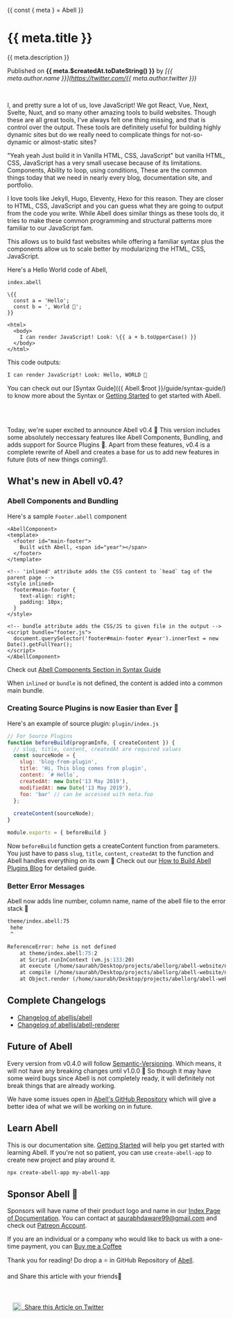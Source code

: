 {{ const { meta } = Abell }}
# {{ meta.title }}

{{ meta.description }}

Published on **{{ meta.$createdAt.toDateString() }}** by *[{{ meta.author.name }}](https://twitter.com/{{ meta.author.twitter }})*

<br/>

I, and pretty sure a lot of us, love JavaScript! We got React, Vue, Next, Svelte, Nuxt, and so many other amazing tools to build websites. Though these are all great tools, I've always felt one thing missing, and that is control over the output. These tools are definitely useful for building highly dynamic sites but do we really need to complicate things for not-so-dynamic or almost-static sites?

"Yeah yeah Just build it in Vanilla HTML, CSS, JavaScript" but vanilla HTML, CSS, JavaScript has a very small usecase because of its limitations. Components, Ability to loop, using conditions, These are the common things today that we need in nearly every blog, documentation site, and portfolio.

I love tools like Jekyll, Hugo, Eleventy, Hexo for this reason. They are closer to HTML, CSS, JavaScript and you can guess what they are going to output from the code you write. While Abell does similar things as these tools do, it tries to make these common programming and structural patterns more familiar to our JavaScript fam. 

This allows us to build fast websites while offering a familiar syntax plus the components allow us to scale better by modularizing the HTML, CSS, JavaScript.

Here's a Hello World code of Abell,

`index.abell`
```abell
\{{ 
  const a = 'Hello';
  const b = ', World 🌻';
}}

<html>
  <body>
    I can render JavaScript! Look: \{{ a + b.toUpperCase() }}
  </body>
</html>
```

This code outputs:
```html
I can render JavaScript! Look: Hello, WORLD 🌻
```

You can check out our [Syntax Guide]({{ Abell.$root }}/guide/syntax-guide/) to know more about the Syntax or [Getting Started]({{Abell.$root}}/getting-started/) to get started with Abell.

<br/><br/>

Today, we're super excited to announce Abell v0.4 🌻 This version includes some absolutely neccessary features like Abell Components, Bundling, and adds support for Source Plugins 🎉. Apart from these features, v0.4 is a complete rewrite of Abell and creates a base for us to add new features in future (lots of new things coming!).

## What's new in Abell v0.4?

### Abell Components and Bundling

Here's a sample `Footer.abell` component
```abell
<AbellComponent>
<template>
  <footer id="main-footer">
    Built with Abell, <span id="year"></span>
  </footer>
</template>

<!-- 'inlined' attribute adds the CSS content to `head` tag of the parent page -->
<style inlined>
  footer#main-footer {
    text-align: right;
    padding: 10px;
  }
</style>

<!-- bundle attribute adds the CSS/JS to given file in the output -->
<script bundle="footer.js">
  document.querySelector('footer#main-footer #year').innerText = new Date().getFullYear();
</script>
</AbellComponent>
```

Check out [Abell Components Section in Syntax Guide]({{Abell.$root}}/guide/syntax-guide#abell-components)

When `inlined` or `bundle` is not defined, the content is added into a common main bundle.


### Creating Source Plugins is now Easier than Ever 🎉

Here's an example of source plugin:
`plugin/index.js`
```js
// For Source Plugins
function beforeBuild(programInfo, { createContent }) {
  // slug, title, content, createdAt are required values
  const sourceNode = {
    slug: 'blog-from-plugin',
    title: 'Hi, This blog comes from plugin',
    content: `# Hello`,
    createdAt: new Date('13 May 2019'),
    modifiedAt: new Date('13 May 2019'),
    foo: 'bar' // can be accessed with meta.foo
  };
  
  createContent(sourceNode);
}

module.exports = { beforeBuild }
```

Now `beforeBuild` function gets a createContent function from parameters. You just have to pass `slug`, `title`, `content`, `createdAt` to the function and Abell handles everything on its own 🎉 Check out our [How to Build Abell Plugins Blog](../how-to-build-plugins) for detailed guide.

### Better Error Messages

Abell now adds line number, column name, name of the abell file to the error stack 🎉

```md
theme/index.abell:75
 hehe 
 ^

ReferenceError: hehe is not defined
    at theme/index.abell:75:2
    at Script.runInContext (vm.js:133:20)
    at execute (/home/saurabh/Desktop/projects/abellorg/abell-website/node_modules/abell-renderer/src/execute.js:23:34)
    at compile (/home/saurabh/Desktop/projects/abellorg/abell-website/node_modules/abell-renderer/src/compiler.js:30:29)
    at Object.render (/home/saurabh/Desktop/projects/abellorg/abell-website/node_modules/abell-renderer/src/index.js:73:25)
```

## Complete Changelogs

- [Changelog of abelljs/abell](https://github.com/abelljs/abell/releases/tag/v0.4.0)
- [Changelog of abelljs/abell-renderer](https://github.com/abelljs/abell-renderer/releases/tag/v0.2.0)

## Future of Abell

Every version from v0.4.0 will follow [Semantic-Versioning](https://semver.org). Which means, it will not have any breaking changes until v1.0.0 🎉 So though it may have some weird bugs since Abell is not completely ready, it will definitely not break things that are already working.

We have some issues open in [Abell's GitHub Repository](https://github.com/abelljs/abell) which will give a better idea of what we will be working on in future.

## Learn Abell

This is our documentation site. [Getting Started]({{Abell.$root}}/getting-started/) will help you get started with learning Abell. If you're not so patient, you can use `create-abell-app` to create new project and play around it.
```sh
npx create-abell-app my-abell-app
```

## Sponsor Abell 🤗

Sponsors will have name of their product logo and name in our [Index Page of Documentation]({{Abell.$root}}). You can contact at [saurabhdaware99@gmail.com](mailto:saurabhdaware99@gmail.com) and check out [Patreon Account](https://www.patreon.com/saurabhdaware).

If you are an individual or a company who would like to back us with a one-time payment, you can [Buy me a Coffee](https://www.buymeacoffee.com/saurabhdaware)



Thank you for reading! Do drop a ⭐️ in GitHub Repository of [Abell](https://github.com/abelljs/abell).

and Share this article with your friends🌻

<br/><br/>
&nbsp; &nbsp;<a href="https://twitter.com/intent/tweet?text=Abell v0.4 is Released! Check out this blog by @AbellLand at https://abelljs.org/blog/abell-v04/" class="github-contribute-button shadow" style="display: inline-block;">
  <img width="20" style="position: relative;top:4px;" alt="Twitter Logo" src="{{ Abell.$root }}/static/icons/twitter.svg"/>&nbsp; Share this Article on Twitter
</a>
<br/><br/>